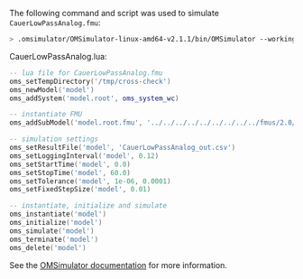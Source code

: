 The following command and script was used to simulate `CauerLowPassAnalog.fmu`:
```bash
> .omsimulator/OMSimulator-linux-amd64-v2.1.1/bin/OMSimulator --workingDir=results/2.0/cs/linux64/OMSimulator/v2.1.1/JModelica.org/1.15/CauerLowPassAnalog --stripRoot=true --skipCSVHeader=true --addParametersToCSV=true --suppressPath=true --timeout=60 CauerLowPassAnalog.lua
```

CauerLowPassAnalog.lua:
```lua
-- lua file for CauerLowPassAnalog.fmu
oms_setTempDirectory('/tmp/cross-check')
oms_newModel('model')
oms_addSystem('model.root', oms_system_wc)

-- instantiate FMU
oms_addSubModel('model.root.fmu', '../../../../../../../../../fmus/2.0/cs/linux64/JModelica.org/1.15/CauerLowPassAnalog/CauerLowPassAnalog.fmu')

-- simulation settings
oms_setResultFile('model', 'CauerLowPassAnalog_out.csv')
oms_setLoggingInterval('model', 0.12)
oms_setStartTime('model', 0.0)
oms_setStopTime('model', 60.0)
oms_setTolerance('model', 1e-06, 0.0001)
oms_setFixedStepSize('model', 0.01)

-- instantiate, initialize and simulate
oms_instantiate('model')
oms_initialize('model')
oms_simulate('model')
oms_terminate('model')
oms_delete('model')
```
See the [OMSimulator documentation](https://openmodelica.org/doc/OMSimulator/master/html/index.html) for more information.

